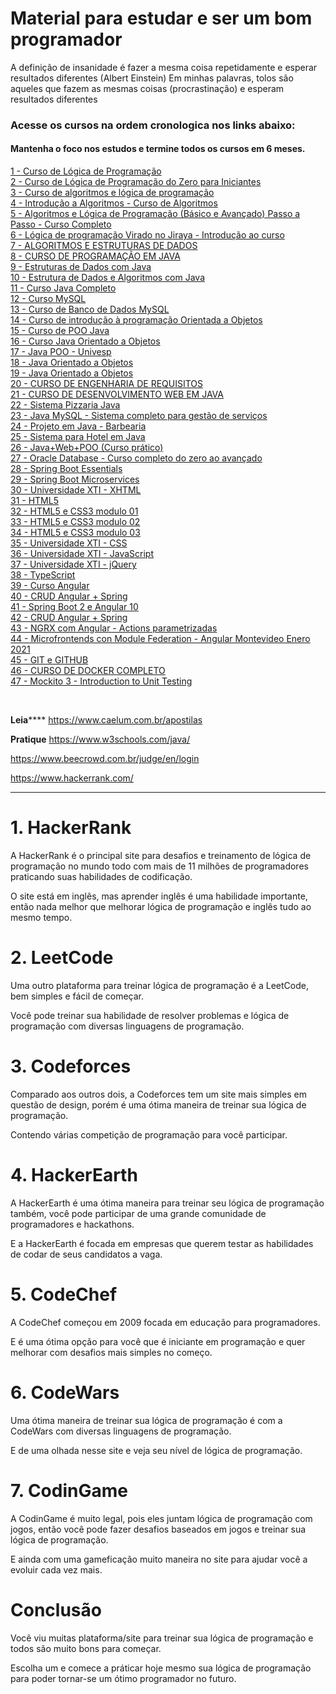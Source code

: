 # Material para estudar e ser um bom programador


A definição de insanidade é fazer a mesma coisa repetidamente e esperar resultados diferentes (Albert Einstein)
Em minhas palavras, tolos são aqueles que fazem as mesmas coisas (procrastinação) e esperam resultados diferentes

### Acesse os cursos na ordem cronologica nos links abaixo:
#### Mantenha o foco nos estudos e termine todos os cursos em 6 meses.

[1 - Curso de Lógica de Programação](https://www.youtube.com/watch?v=41ubXTEPFO0&list=PLucm8g_ezqNpYL-z-lutCuBplhx9aqkdd&ab_channel=B%C3%B3sonTreinamentos)
<br/>
[2 - Curso de Lógica de Programação do Zero para Iniciantes](https://www.youtube.com/watch?v=gpt7Y3gZXGA&list=PLLaQioUGFzGMELNttW9gXP87WuoLjpozR&index=1&ab_channel=CidaCastello)
<br/>
[3 - Curso de algoritmos e lógica de programação](https://www.youtube.com/watch?v=xtEh4BZfj4o&list=PLqJK4Oyr5WSglLpxRZM5cAnmMdgsio-Zy&ab_channel=Programeseufuturo)
<br/>
[4 - Introdução a Algoritmos - Curso de Algoritmos](https://www.youtube.com/watch?v=8mei6uVttho&list=PLHz_AreHm4dmSj0MHol_aoNYCSGFqvfXV)
<br/>
[5 - Algoritmos e Lógica de Programação (Básico e Avançado) Passo a Passo - Curso Completo](https://www.youtube.com/watch?v=epLXNg4wb6s&list=PLWW8e8W-7y8ItzYGR1uaq1SVkdZr_ntfI&ab_channel=DesenvolvedoresFullStack)
<br/>
[6 - Lógica de programação Virado no Jiraya - Introdução ao curso](https://www.youtube.com/watch?v=ycyL5CqZoUo&list=PL62G310vn6nH-uBTKREcUWDkOi2Q9n4OZ&ab_channel=DevDojo)
<br/>
[7 - ALGORITMOS E ESTRUTURAS DE DADOS](https://www.youtube.com/watch?v=IfByqjikMPs&list=PLAGoEvRJAw9BRjbWhDJPDdmnQ1iVXC68r&ab_channel=OctavioVieira)
<br/>
[8 - CURSO DE PROGRAMAÇÃO EM JAVA](https://www.youtube.com/watch?v=CObcX4hzP90&list=PLAGoEvRJAw9DyC3uJtSAS8-WLqnAAVX3l&ab_channel=OctavioVieira)
<br/>
[9 - Estruturas de Dados com Java](https://www.youtube.com/watch?v=8zVdz6TyV_c&list=PLTLAlheiUm5FRR5BNn4iBFwzYHiNq2Iv2&ab_channel=2Guarinos)
<br/>
[10 - Estrutura de Dados e Algoritmos com Java](https://www.youtube.com/watch?v=N3K8PjFOhy4&list=PLGxZ4Rq3BOBrgumpzz-l8kFMw2DLERdxi&index=1&ab_channel=LoianeGroner)
<br/>
[11 - Curso Java Completo](https://www.youtube.com/watch?v=VKjFuX91G5Q&list=PL62G310vn6nFIsOCC0H-C2infYgwm8SWW&ab_channel=DevDojo)
<br/>
[12 - Curso MySQL](https://www.youtube.com/watch?v=Ofktsne-utM&list=PLHz_AreHm4dkBs-795Dsgvau_ekxg8g1r)
<br/>
[13 - Curso de Banco de Dados MySQL](https://www.youtube.com/watch?v=Ofktsne-utM&list=PLHz_AreHm4dkBs-795Dsgvau_ekxg8g1r&ab_channel=CursoemV%C3%ADdeo)
<br/>
[14 - Curso de introdução à programação Orientada a Objetos](https://www.youtube.com/watch?v=44_GXeVD9bg&list=PLQXVs_1kyj72CHtXUi1e2uLUUXUmeLXcp&ab_channel=LucasBueno)
<br/>
[15 - Curso de POO Java](https://www.youtube.com/watch?v=KlIL63MeyMY&list=PLHz_AreHm4dkqe2aR0tQK74m8SFe-aGsY)
<br/>
[16 - Curso Java Orientado a Objetos](https://www.youtube.com/watch?v=kO98I2kuXz4&list=PLGPluF_nhP9oNl6vAwapJNqkWA8_CxRuy&ab_channel=AcademiadosDevs)
<br/>
[17 - Java POO - Univesp](https://www.youtube.com/watch?v=IldU6EJ-CVk&list=PLo2bOYEqmY1zW0VAfp64_JjiKn8-hMiVF&ab_channel=UNIVESP)
<br/>
[18 - Java Orientado a Objetos](https://www.youtube.com/watch?v=ZjPotaffGks&list=PLesCEcYj003RzkQBaNOOl7zwlIGOfeo1y&ab_channel=eXcript)
<br/>
[19 - Java Orientado a Objetos](https://www.youtube.com/watch?v=vY0C6y5xi-o&list=PLxNM4ef1BpxgskR3dYTwC9GYRFmD8soXU&ab_channel=PortalHugoCursos)
<br/>
[20 - CURSO DE ENGENHARIA DE REQUISITOS](https://www.youtube.com/watch?v=pN3AMvaM0Rk&list=PLAGoEvRJAw9BSPtgBOme8rgQcLE-0b6kJ&ab_channel=OctavioVieira)
<br/>
[21 - CURSO DE DESENVOLVIMENTO WEB EM JAVA](https://www.youtube.com/watch?v=7IzfS4P0XUQ&list=PLAGoEvRJAw9C6vrVH7ASvJyYLpicpgjh8&ab_channel=OctavioVieira)
<br/>
[22 - Sistema Pizzaria Java](https://www.youtube.com/watch?v=NBdspQVkSwI&list=PLxNM4ef1Bpxg93agaGJzdZ3WUBUgJ-aFx&ab_channel=PortalHugoCursos)
<br/>
[23 - Java MySQL - Sistema completo para gestão de serviços](https://www.youtube.com/watch?v=eA4WjjkzK3c&list=PLbEOwbQR9lqxsTusvu8wfkUECrmcV81MU&index=2&ab_channel=ProfessorJos%C3%A9deAssis)
<br/>
[24 - Projeto em Java - Barbearia](https://www.youtube.com/watch?v=UtxTG1_AiXk&list=PLJIP7GdByOyuBKB--fIO2DoQaPVXm9lCw&ab_channel=WhileTrue)
<br/>
[25 - Sistema para Hotel em Java ](https://www.youtube.com/watch?v=piFYB7XAYKA&list=PLCNFRvVK1LVOftaQtWa2GKjnY3EYxFbfn&ab_channel=DarlanAraujo)
<br/>
[26 - Java+Web+POO (Curso prático)](https://www.youtube.com/watch?v=XziJzKiNq4w&list=PLTLAlheiUm5F5e50HzioMH49OaGRLdO3m&ab_channel=2Guarinos)
<br/>
[27 - Oracle Database - Curso completo do zero ao avançado](https://www.youtube.com/watch?v=_NzJpnERaqA&list=PLJZRlbWeQvwI8nRzviH5ckXwYudrw2T56&ab_channel=ZorddieBr)
<br/>
[28 - Spring Boot Essentials](https://www.youtube.com/watch?v=R-F-UcDo_5I&list=PL62G310vn6nF3gssjqfCKLpTK2sZJ_a_1)
<br/>
[29 - Spring Boot Microservices](https://www.youtube.com/watch?v=vxeMnM15gsI&list=PL62G310vn6nH_iMQoPMhIlK_ey1npyUUl)
<br/>
[30 - Universidade XTI - XHTML](https://www.youtube.com/watch?v=nIduUA04HFo&list=PLxQNfKs8YwvEGjc7Af7l5cYmePjca3XxS)
<br/>
[31 - HTML5](https://www.youtube.com/watch?v=Ac0S0m4w824&list=PL-u8JWLN6xau0QpzuOTeTI954SsIGEsVA&ab_channel=hcode)
<br/>
[32 - HTML5 e CSS3 modulo 01](https://www.youtube.com/watch?v=Ejkb_YpuHWs&list=PLHz_AreHm4dkZ9-atkcmcBaMZdmLHft8n&ab_channel=CursoemV%C3%ADdeo)
<br/>
[33 - HTML5 e CSS3 modulo 02](https://www.youtube.com/watch?v=vPNIAJ9B4hg&list=PLHz_AreHm4dlUpEXkY1AyVLQGcpSgVF8s&ab_channel=CursoemV%C3%ADdeo)
<br/>
[34 - HTML5 e CSS3 modulo 03](https://www.youtube.com/watch?v=ofFgnDtn_1c&list=PLHz_AreHm4dmcAviDwiGgHbeEJToxbOpZ&ab_channel=CursoemV%C3%ADdeo)
<br/>
[35 - Universidade XTI - CSS](https://www.youtube.com/watch?v=uL4bBU7QbE8&list=PLxQNfKs8YwvEW2eRKJriLWvTwfsjSt7Wx)
<br/>
[36 - Universidade XTI - JavaScript](https://www.youtube.com/watch?v=VtJuifD4dSE&list=PLxQNfKs8YwvEk85FbeXxDnFecAntIQdRf)
<br/>
[37 - Universidade XTI - jQuery](https://www.youtube.com/watch?v=YOTFZx9CeX4&list=PLxQNfKs8YwvGOv4evjpsB3JWWZnYChp04)
<br/>
[38 - TypeScript ](https://www.youtube.com/watch?v=67ki0t_VWc0&list=PL62G310vn6nGg5OzjxE8FbYDzCs_UqrUs)
<br/>
[39 - Curso Angular](https://www.youtube.com/watch?v=tPOMG0D57S0&list=PLGxZ4Rq3BOBoSRcKWEdQACbUCNWLczg2G)
<br/>
[40 - CRUD Angular + Spring](https://www.youtube.com/watch?v=qJnjz8FIs6Q&list=PLGxZ4Rq3BOBpwaVgAPxTxhdX_TfSVlTcY&ab_channel=LoianeGroner)
<br/>
[41 - Spring Boot 2 e Angular 10](https://www.youtube.com/watch?v=ZMIE3_k7RJw&list=PLA8Qj9w4RGkVOj-xGYJCHJ0Ob4CMg-8NI&ab_channel=ValdirCezarTutoriais)
<br/>
[42 - CRUD Angular + Spring](https://www.youtube.com/watch?v=qJnjz8FIs6Q&list=PLGxZ4Rq3BOBpwaVgAPxTxhdX_TfSVlTcY&ab_channel=LoianeGroner)
<br/>
[43 - NGRX com Angular - Actions parametrizadas](https://www.youtube.com/watch?v=By2-pbESQ_w&list=PLI_Z0xfLZHL1zbFnVZo2B0-EfrXa9XNsZ&ab_channel=HypeITBrasil)
<br/>
[44 - Microfrontends con Module Federation - Angular Montevideo Enero 2021](https://www.youtube.com/watch?v=9rcEbHk2LjI&ab_channel=AngularMVD)
<br/>
[45 - GIT e GITHUB](https://www.youtube.com/watch?v=FF1f4bKYhoo&list=PLbEOwbQR9lqzK14I7OOeREEIE4k6rjgIj&ab_channel=ProfessorJos%C3%A9deAssis)
<br/>
[46 - CURSO DE DOCKER COMPLETO ](https://www.youtube.com/watch?v=0xxHiOSJVe8&list=PLf-O3X2-mxDkiUH0r_BadgtELJ_qyrFJ_&ab_channel=LINUXtips)
<br/>
[47 - Mockito 3 - Introduction to Unit Testing](https://www.youtube.com/watch?v=53fncREn8k0&list=PL6Zs6LgrJj3vy7yWpH9xb3Y0I_pAPrvCU&ab_channel=DineshVaryani)


<br/>

**************************************Leia******************************************
https://www.caelum.com.br/apostilas

**************************************Pratique**************************************
https://www.w3schools.com/java/

https://www.beecrowd.com.br/judge/en/login

https://www.hackerrank.com/

************************************************************************************

# 1. HackerRank


A HackerRank é o principal site para desafios e treinamento de lógica de programação no mundo todo com mais de 11 milhões de programadores praticando suas habilidades de codificação.



O site está em inglês, mas aprender inglês é uma habilidade importante, então nada melhor que melhorar lógica de programação e inglês tudo ao mesmo tempo.




# 2. LeetCode


Uma outro plataforma para treinar lógica de programação é a LeetCode, bem simples e fácil de começar.



Você pode treinar sua habilidade de resolver problemas e lógica de programação com diversas linguagens de programação.





# 3. Codeforces


Comparado aos outros dois, a Codeforces tem um site mais simples em questão de design, porém é uma ótima maneira de treinar sua lógica de programação.



Contendo várias competição de programação para você participar.




# 4. HackerEarth


A HackerEarth é uma ótima maneira para treinar seu lógica de programação também, você pode participar de uma grande comunidade de programadores e hackathons.



E a HackerEarth é focada em empresas que querem testar as habilidades de codar de seus candidatos a vaga.




# 5. CodeChef


A CodeChef começou em 2009 focada em educação para programadores.



E é uma ótima opção para você que é iniciante em programação e quer melhorar com desafios mais simples no começo.




# 6. CodeWars


Uma ótima maneira de treinar sua lógica de programação é com a CodeWars com diversas linguagens de programação.



E de uma olhada nesse site e veja seu nível de lógica de programação.




# 7. CodinGame


A CodinGame é muito legal, pois eles juntam lógica de programação com jogos, então você pode fazer desafios baseados em jogos e treinar sua lógica de programação.



E ainda com uma gameficação muito maneira no site para ajudar você a evoluir cada vez mais.




# Conclusão


Você viu muitas plataforma/site para treinar sua lógica de programação e todos são muito bons para começar.



Escolha um e comece a práticar hoje mesmo sua lógica de programação para poder tornar-se um ótimo programador no futuro.
